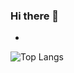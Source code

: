 
###  Hi there 👋

* 
 <!--

 ![Top Langs](https://github-readme-stats.vercel.app/api/top-langs/?username=mrVazguen&theme=tokyonight) 

### Most used languages :rocket:
[![Anurag's GitHub stats](https://github-readme-stats.vercel.app/api/top-langs/?username=mrVazguen)](https://github.com/mrVazguen/github-readme-stats)
&nbsp;
&nbsp;

### View :rocket:
![Anurag's GitHub stats](https://github-readme-stats.vercel.app/api?username=mrVazguen&show_icons=true&theme=radical)
-->
![Top Langs](https://github-readme-stats.vercel.app/api/top-langs/?username=MrtVazguen&theme=tokyonight) 
